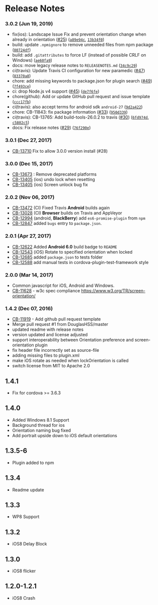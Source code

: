 <!--
#
# Licensed to the Apache Software Foundation (ASF) under one
# or more contributor license agreements.  See the NOTICE file
# distributed with this work for additional information
# regarding copyright ownership.  The ASF licenses this file
# to you under the Apache License, Version 2.0 (the
# "License"); you may not use this file except in compliance
# with the License.  You may obtain a copy of the License at
#
# http://www.apache.org/licenses/LICENSE-2.0
#
# Unless required by applicable law or agreed to in writing,
# software distributed under the License is distributed on an
# "AS IS" BASIS, WITHOUT WARRANTIES OR CONDITIONS OF ANY
#  KIND, either express or implied.  See the License for the
# specific language governing permissions and limitations
# under the License.
#
-->

# Release Notes

### 3.0.2 (Jun 19, 2019)

-   fix(ios): Landscape Issue Fix and prevent orientation change when already in orientation ([#25](https://github.com/apache/cordova-plugin-screen-orientation/issues/25)) ([`a89e94c`](https://github.com/apache/cordova-plugin-screen-orientation/commit/a89e94c), [`13b34f0`](https://github.com/apache/cordova-plugin-screen-orientation/commit/13b34f0))
-   build: update `.npmignore` to remove unneeded files from npm package ([`80724df`](https://github.com/apache/cordova-plugin-screen-orientation/commit/80724df))
-   build: add `.gitattributes` to force LF (instead of possible CRLF on Windows) ([`ae60fa9`](https://github.com/apache/cordova-plugin-screen-orientation/commit/ae60fa9))
-   docs: move legacy release notes to `RELEASENOTES.md` ([`34c9c29`](https://github.com/apache/cordova-plugin-screen-orientation/commit/34c9c29))
-   ci(travis): Update Travis CI configuration for new paramedic ([#47](https://github.com/apache/cordova-plugin-screen-orientation/issues/47)) ([`83370a8`](https://github.com/apache/cordova-plugin-screen-orientation/commit/83370a8))
-   chore: add missing keywords to package.json for plugin search ([#49](https://github.com/apache/cordova-plugin-screen-orientation/issues/49)) ([`7f493ce`](https://github.com/apache/cordova-plugin-screen-orientation/commit/7f493ce))
-   ci: drop Node.js v4 support ([#45](https://github.com/apache/cordova-plugin-screen-orientation/issues/45)) ([`de7f6fe`](https://github.com/apache/cordova-plugin-screen-orientation/commit/de7f6fe))
-   chore(github): Add or update GitHub pull request and issue template ([`ccc17fb`](https://github.com/apache/cordova-plugin-screen-orientation/commit/ccc17fb))
-   ci(travis): also accept terms for android sdk `android-27` ([`9d2a422`](https://github.com/apache/cordova-plugin-screen-orientation/commit/9d2a422))
-   chore: CB-11843: fix package information ([#33](https://github.com/apache/cordova-plugin-screen-orientation/issues/33)) ([`950d339`](https://github.com/apache/cordova-plugin-screen-orientation/commit/950d339))
-   ci(travis): CB-13765: Add build-tools-26.0.2 to travis ([#30](https://github.com/apache/cordova-plugin-screen-orientation/issues/30)) ([`6fd974d`](https://github.com/apache/cordova-plugin-screen-orientation/commit/6fd974d), [`c5802c5`](https://github.com/apache/cordova-plugin-screen-orientation/commit/c5802c5))
-   docs: Fix release notes ([#29](https://github.com/apache/cordova-plugin-screen-orientation/issues/29)) ([`76f290e`](https://github.com/apache/cordova-plugin-screen-orientation/commit/76f290e))


### 3.0.1 (Dec 27, 2017)
* [CB-13710](https://issues.apache.org/jira/browse/CB-13710) Fix to allow 3.0.0 version install (#28)

### 3.0.0 (Dec 15, 2017)
* [CB-13673](https://issues.apache.org/jira/browse/CB-13673) : Remove deprecated platforms
* [CB-13405](https://issues.apache.org/jira/browse/CB-13405) (ios) undo lock when resetting
* [CB-13405](https://issues.apache.org/jira/browse/CB-13405) (ios) Screen unlock bug fix

### 2.0.2 (Nov 06, 2017)
* [CB-13472](https://issues.apache.org/jira/browse/CB-13472) (CI) Fixed Travis **Android** builds again
* [CB-13028](https://issues.apache.org/jira/browse/CB-13028) (CI) **Browser** builds on Travis and AppVeyor
* [CB-12994](https://issues.apache.org/jira/browse/CB-12994) (android, **BlackBerry**) add `es6-promise-plugin` from `npm`
* [CB-12847](https://issues.apache.org/jira/browse/CB-12847) added `bugs` entry to `package.json`.

### 2.0.1 (Apr 27, 2017)
* [CB-12622](https://issues.apache.org/jira/browse/CB-12622) Added **Android 6.0** build badge to `README`
* [CB-12543](https://issues.apache.org/jira/browse/CB-12543) (iOS) Rotate to specified orientation when locked
* [CB-12685](https://issues.apache.org/jira/browse/CB-12685) added `package.json` to tests folder
* [CB-12588](https://issues.apache.org/jira/browse/CB-12588) add manual tests in cordova-plugin-test-framework style

### 2.0.0 (Mar 14, 2017)
* Common javascript for iOS, Android and Windows.
* [CB-11628](https://issues.apache.org/jira/browse/CB-11628) - w3c spec compliance https://www.w3.org/TR/screen-orientation/

### 1.4.2 (Dec 07, 2016)
* [CB-11919](https://issues.apache.org/jira/browse/CB-11919) - Add github pull request template
* Merge pull request #1 from DouglasHSS/master
* updated readme with release notes
* version updated and license adjusted
* support interoperability between Orientation preference and screen-orientation plugin
* fix header file incorrectly set as source-file
* adding missing files to plugin.xml
* make iOS rotate as needed when lockOrientation is called
* switch license from MIT to Apache 2.0

## 1.4.1
* Fix for cordova >= 3.6.3

## 1.4.0
* Added Windows 8.1 Support
* Background thread for ios
* Orientation naming bug fixed
* Add portrait upside down to iOS default orientations

## 1.3.5-6
* Plugin added to npm

## 1.3.4
* Readme update

## 1.3.3
* WP8 Support

## 1.3.2
*  iOS8 Delay Block

## 1.3.0
* iOS8 flicker

## 1.2.0-1.2.1
* iOS8 Crash
